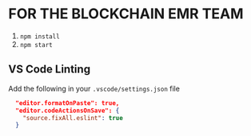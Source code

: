 # FOR THE BLOCKCHAIN EMR TEAM

1. `npm install`
1. `npm start`

## VS Code Linting

Add the following in your `.vscode/settings.json` file

```json
  "editor.formatOnPaste": true,
  "editor.codeActionsOnSave": {
    "source.fixAll.eslint": true
  }
```
